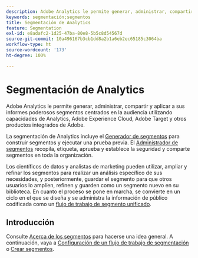```yaml
---
description: Adobe Analytics le permite generar, administrar, compartir y aplicar a sus informes poderosos segmentos centrados en la audiencia utilizando capacidades de Analytics, Adobe Experience Cloud, Adobe Target y otros productos integrados de Adobe.
keywords: segmentación;segmentos
title: Segmentación de Analytics
feature: Segmentation
exl-id: e8adafc2-1d25-47ba-80e8-5b5c8d54567d
source-git-commit: 10a496167b3cb1dd8a2b1a6eb2ec65185c3064ba
workflow-type: ht
source-wordcount: '173'
ht-degree: 100%

---
```


# Segmentación de Analytics

Adobe Analytics le permite generar, administrar, compartir y aplicar a sus informes poderosos segmentos centrados en la audiencia utilizando capacidades de Analytics, Adobe Experience Cloud, Adobe Target y otros productos integrados de Adobe.

La segmentación de Analytics incluye el [Generador de segmentos](/help/components/segmentation/segmentation-workflow/seg-workflow.md) para construir segmentos y ejecutar una prueba previa. El [Administrador de segmentos](/help/components/segmentation/segmentation-workflow/seg-workflow.md) recopila, etiqueta, aprueba y establece la seguridad y comparte segmentos en toda la organización.


Los científicos de datos y analistas de marketing pueden utilizar, ampliar y refinar los segmentos para realizar un análisis específico de sus necesidades, y posteriormente, guardar el segmento para que otros usuarios lo amplíen, refinen y guarden como un segmento nuevo en su biblioteca. En cuanto el proceso se pone en marcha, se convierte en un ciclo en el que se diseña y se administra la información de público codificada como un [flujo de trabajo de segmento unificado](/help/components/segmentation/segmentation-workflow/seg-workflow.md).

## Introducción

Consulte [Acerca de los segmentos](/help/components/segmentation/seg-overview.md) para hacerse una idea general. A continuación, vaya a [Configuración de un flujo de trabajo de segmentación](/help/components/segmentation/segmentation-workflow/seg-workflow.md) o [Crear segmentos](/help/components/segmentation/segmentation-workflow/seg-build.md).
